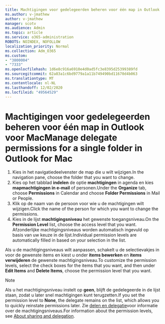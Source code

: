 ```yaml
---
title: Machtigingen voor gedelegeerden beheren voor één map in Outlook voor Mac
ms.author: v-jmathew
author: v-jmathew
manager: scotv
ms.audience: Admin
ms.topic: article
ms.service: o365-administration
ROBOTS: NOINDEX, NOFOLLOW
localization_priority: Normal
ms.collection: Adm_O365
ms.custom:
- "3800004"
- "7333"
ms.openlocfilehash: 1d6e8c916a6910e4d0ad5fc3e8395d25399389fd
ms.sourcegitcommit: 62a83a1c6bd9779a1a11b749490bd11670d4b063
ms.translationtype: MT
ms.contentlocale: nl-NL
ms.lasthandoff: 12/02/2020
ms.locfileid: "49564529"
---
```

# <a name="manage-delegate-permissions-for-a-single-folder-in-outlook-for-mac"></a><span data-ttu-id="2f544-102">Machtigingen voor gedelegeerden beheren voor één map in Outlook voor Mac</span><span class="sxs-lookup"><span data-stu-id="2f544-102">Manage delegate permissions for a single folder in Outlook for Mac</span></span>

1. <span data-ttu-id="2f544-103">Kies in het navigatiedeelvenster de map die u wilt wijzigen.</span><span class="sxs-lookup"><span data-stu-id="2f544-103">In the navigation pane, choose the folder that you want to change.</span></span>
2. <span data-ttu-id="2f544-104">Kies op het tabblad **indelen** de optie **machtigingen** in agenda en kies **mapmachtigingen in e-mail** of personen.</span><span class="sxs-lookup"><span data-stu-id="2f544-104">Under the **Organize** tab, choose **Permissions** in Calendar and choose **Folder Permissions** in Mail or People.</span></span>
3. <span data-ttu-id="2f544-105">Klik op de naam van de persoon voor wie u de machtigingen wilt wijzigen.</span><span class="sxs-lookup"><span data-stu-id="2f544-105">Click the name of the person for which you want to change the permissions.</span></span>
4. <span data-ttu-id="2f544-106">Kies in de lijst **machtigingsniveau** het gewenste toegangsniveau.</span><span class="sxs-lookup"><span data-stu-id="2f544-106">On the **Permission Level** list, choose the access level that you want.</span></span> <span data-ttu-id="2f544-107">Afzonderlijke machtigingsniveaus worden automatisch ingevuld op basis van uw keuze in de lijst.</span><span class="sxs-lookup"><span data-stu-id="2f544-107">Individual permission levels are automatically filled in based on your selection in the list.</span></span>

<span data-ttu-id="2f544-108">Als u de machtigingsniveaus wilt aanpassen, schakelt u de selectievakjes in voor de gewenste items en kiest u onder **items bewerken** en **items verwijderen** de gewenste machtigingsniveau.</span><span class="sxs-lookup"><span data-stu-id="2f544-108">To customize the permission levels, select the check boxes for the items that you want, and then under **Edit Items** and **Delete Items**, choose the permission level that you want.</span></span>

> [!NOTE]
> <span data-ttu-id="2f544-109">Als u het machtigingsniveau instelt op **geen**, blijft de gedelegeerde in de lijst staan, zodat u later snel machtigingen kunt terugzetten.</span><span class="sxs-lookup"><span data-stu-id="2f544-109">If you set the permission level to **None**, the delegate remains on the list, which allows you to quickly reinstate permissions later.</span></span> <span data-ttu-id="2f544-110">Zie [delen en delegatie](https://support.microsoft.com/office/options-for-sharing-and-delegating-folders-in-outlook-for-mac-480d8054-68ce-4150-ba1e-b9b7f2fc4ce5)voor informatie over de machtigingsniveaus.</span><span class="sxs-lookup"><span data-stu-id="2f544-110">For information about the permission levels, see [About sharing and delegation](https://support.microsoft.com/office/options-for-sharing-and-delegating-folders-in-outlook-for-mac-480d8054-68ce-4150-ba1e-b9b7f2fc4ce5).</span></span>
